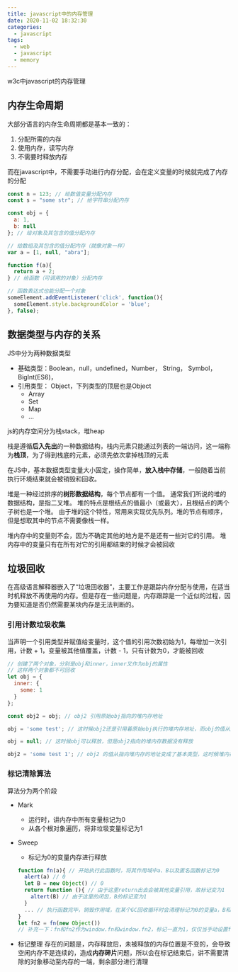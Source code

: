 ```yaml
---
title: javascript中的内存管理
date: 2020-11-02 18:32:30
categories:
  - javascript
tags:
  - web
  - javascript
  - memory
---
```


w3c中javascript的内存管理

<!-- more -->

## 内存生命周期

大部分语言的内存生命周期都是基本一致的：
  1. 分配所需的内存
  2. 使用内存，读写内存
  3. 不需要时释放内存

而在javascript中，不需要手动进行内存分配，会在定义变量的时候就完成了内存的分配

```javascript
const n = 123; // 给数值变量分配内存
const s = "some str"; // 给字符串分配内存

const obj = {
  a: 1,
  b: null
}; // 给对象及其包含的值分配内存

// 给数组及其包含的值分配内存（就像对象一样）
var a = [1, null, "abra"];

function f(a){
  return a + 2;
} // 给函数（可调用的对象）分配内存

// 函数表达式也能分配一个对象
someElement.addEventListener('click', function(){
  someElement.style.backgroundColor = 'blue';
}, false);

```

## 数据类型与内存的关系

JS中分为两种数据类型
- 基础类型：Boolean，null，undefined，Number， String， Symbol，BigInt(ES6)，
- 引用类型： Object，下列类型的顶层也是Object
  - Array
  - Set
  - Map
  - ...

js的内存空间分为栈stack，堆heap

栈是遵循**后入先出**的一种数据结构，栈内元素只能通过列表的一端访问，这一端称为**栈顶**，为了得到栈底的元素，必须先依次拿掉栈顶的元素

在JS中，基本数据类型变量大小固定，操作简单，**放入栈中存储**，一般随着当前执行环境结束就会被销毁和回收。

堆是一种经过排序的**树形数据结构**，每个节点都有一个值。 通常我们所说的堆的数据结构，是指二叉堆。 堆的特点是根结点的值最小（或最大），且根结点的两个子树也是一个堆。 由于堆的这个特性，常用来实现优先队列。堆的节点有顺序，但是想取其中的节点不需要像栈一样。

堆内存中的变量则不会，因为不确定其他的地方是不是还有一些对它的引用。 堆内存中的变量只有在所有对它的引用都结束的时候才会被回收

## 垃圾回收

在高级语言解释器嵌入了“垃圾回收器”，主要工作是跟踪内存分配与使用，在适当时机释放不再使用的内存。但是存在一些问题是，内存跟踪是一个近似的过程，因为要知道是否仍然需要某块内存是无法判断的。

### 引用计数垃圾收集

当声明一个引用类型并赋值给变量时，这个值的引用次数初始为1，每增加一次引用，计数 + 1，变量被其他值覆盖，计数 - 1，只有计数为0，才能被回收

```javascript
// 创建了两个对象，分别是obj和inner，inner又作为obj的属性
// 这样两个对象都不可回收
let obj = {
  inner: {
    some: 1
  }
};

const obj2 = obj; // obj2 引用原始obj指向的堆内存地址

obj = 'some test'; // 这时候obj2还是引用着原始obj执行的堆内存地址，而obj的值从原来的堆内存地址变成了基本类型字符串

obj = null; // 这时候obj可以释放，但是obj2指向的堆内存数据没有释放

obj2 = 'some test 1'; // obj2 的值从指向堆内存的地址变成了基本类型，这时候堆内存中的数据没有引用了，可以回收了

```

### 标记清除算法

算法分为两个阶段

- Mark

  - 运行时，讲内存中所有变量标记为0
  - 从各个根对象遍历，将非垃圾变量标记为1

- Sweep

  - 标记为0的变量内存进行释放

  ```javascript
  function fn(a){ // 开始执行此函数时，将其作用域中a、B以及匿名函数标记为0
    alert(a) // 0
    let B = new Object() // 0
    return function (){ // 由于这里return出去会被其他变量引用，故标记变为1
      altert(B) // 由于这里的闭包，B的标记变为1
    }
    ... // 执行函数完毕，销毁作用域，在某个GC回收循环时会清理标记为0的变量a，B和匿名函数被保留了下来即非垃圾变量
  }
  let fn2 = fn(new Object()) 
  // 补充一下：fn和fn2作为window.fn和window.fn2，标记一直为1，仅仅当手动设置fn=null和fn2=null才会标记为0
  ```
- 标记整理
  存在的问题是，内存释放后，未被释放的内存位置是不变的，会导致空闲内存不是连续的，造成**内存碎片**问题，所以会在标记结束后，讲不需要清除的对象移动至内存的一端，剩余部分进行清理



